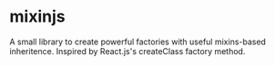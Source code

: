 # mixinjs
A small library to create powerful factories with useful mixins-based inheritence. Inspired by React.js's createClass factory method.
